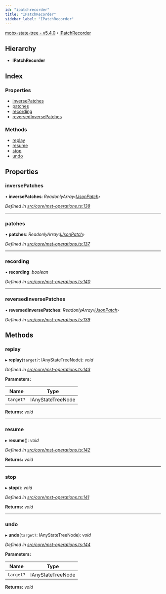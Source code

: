 ```yaml
---
id: "ipatchrecorder"
title: "IPatchRecorder"
sidebar_label: "IPatchRecorder"
---
```


[mobx-state-tree - v5.4.0](../index.md) › [IPatchRecorder](ipatchrecorder.md)

## Hierarchy

* **IPatchRecorder**

## Index

### Properties

* [inversePatches](ipatchrecorder.md#inversepatches)
* [patches](ipatchrecorder.md#patches)
* [recording](ipatchrecorder.md#recording)
* [reversedInversePatches](ipatchrecorder.md#reversedinversepatches)

### Methods

* [replay](ipatchrecorder.md#replay)
* [resume](ipatchrecorder.md#resume)
* [stop](ipatchrecorder.md#stop)
* [undo](ipatchrecorder.md#undo)

## Properties

###  inversePatches

• **inversePatches**: *ReadonlyArray‹[IJsonPatch](ijsonpatch.md)›*

*Defined in [src/core/mst-operations.ts:138](https://github.com/mobxjs/mobx-state-tree/blob/68b756ba/src/core/mst-operations.ts#L138)*

___

###  patches

• **patches**: *ReadonlyArray‹[IJsonPatch](ijsonpatch.md)›*

*Defined in [src/core/mst-operations.ts:137](https://github.com/mobxjs/mobx-state-tree/blob/68b756ba/src/core/mst-operations.ts#L137)*

___

###  recording

• **recording**: *boolean*

*Defined in [src/core/mst-operations.ts:140](https://github.com/mobxjs/mobx-state-tree/blob/68b756ba/src/core/mst-operations.ts#L140)*

___

###  reversedInversePatches

• **reversedInversePatches**: *ReadonlyArray‹[IJsonPatch](ijsonpatch.md)›*

*Defined in [src/core/mst-operations.ts:139](https://github.com/mobxjs/mobx-state-tree/blob/68b756ba/src/core/mst-operations.ts#L139)*

## Methods

###  replay

▸ **replay**(`target?`: IAnyStateTreeNode): *void*

*Defined in [src/core/mst-operations.ts:143](https://github.com/mobxjs/mobx-state-tree/blob/68b756ba/src/core/mst-operations.ts#L143)*

**Parameters:**

Name | Type |
------ | ------ |
`target?` | IAnyStateTreeNode |

**Returns:** *void*

___

###  resume

▸ **resume**(): *void*

*Defined in [src/core/mst-operations.ts:142](https://github.com/mobxjs/mobx-state-tree/blob/68b756ba/src/core/mst-operations.ts#L142)*

**Returns:** *void*

___

###  stop

▸ **stop**(): *void*

*Defined in [src/core/mst-operations.ts:141](https://github.com/mobxjs/mobx-state-tree/blob/68b756ba/src/core/mst-operations.ts#L141)*

**Returns:** *void*

___

###  undo

▸ **undo**(`target?`: IAnyStateTreeNode): *void*

*Defined in [src/core/mst-operations.ts:144](https://github.com/mobxjs/mobx-state-tree/blob/68b756ba/src/core/mst-operations.ts#L144)*

**Parameters:**

Name | Type |
------ | ------ |
`target?` | IAnyStateTreeNode |

**Returns:** *void*

